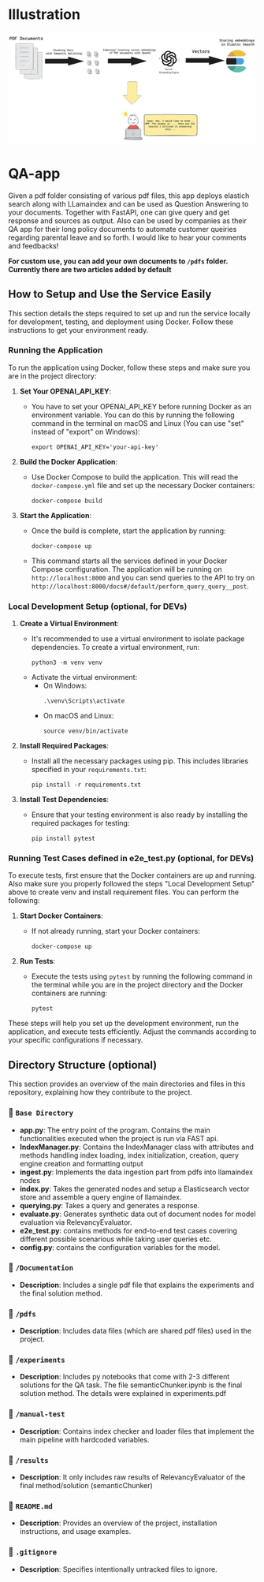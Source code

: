 # Illustration
![Alt text](QA-app.png)





# QA-app
Given a pdf folder consisting of various pdf files, this app deploys elastich search along with LLamaindex and can be used as Question Answering to your documents. Together with FastAPI, one can give query and get response and sources as output. Also can be used by companies as their QA app for their long policy documents to automate customer queiries regarding parental leave and so forth. I would like to hear your comments and feedbacks!

**For custom use, you can add your own documents to `/pdfs` folder. Currently there are two articles added by default**

## How to Setup and Use the Service Easily

This section details the steps required to set up and run the service locally for development, testing, and deployment using Docker. Follow these instructions to get your environment ready.

### Running the Application

To run the application using Docker, follow these steps and make sure you are in the project directory:

1. **Set Your OPENAI_API_KEY**:
   - You have to set your OPENAI_API_KEY before running Docker as an environment variable. You can do this by running the following command in the terminal on macOS and Linux (You can use "set" instead of "export" on Windows):
     ```
     export OPENAI_API_KEY='your-api-key'
     ```

2. **Build the Docker Application**:
   - Use Docker Compose to build the application. This will read the `docker-compose.yml` file and set up the necessary Docker containers:
     ```
     docker-compose build
     ```

3. **Start the Application**:
   - Once the build is complete, start the application by running:
     ```
     docker-compose up
     ```
   - This command starts all the services defined in your Docker Compose configuration. The application will be running on `http://localhost:8000` and you can send queries to the API to try on `http://localhost:8000/docs#/default/perform_query_query__post`.

### Local Development Setup (optional, for DEVs)

1. **Create a Virtual Environment**: 
   - It's recommended to use a virtual environment to isolate package dependencies. To create a virtual environment, run:
     ```
     python3 -m venv venv
     ```
   - Activate the virtual environment:
     - On Windows:
       ```
       .\venv\Scripts\activate
       ```
     - On macOS and Linux:
       ```
       source venv/bin/activate
       ```

2. **Install Required Packages**:
   - Install all the necessary packages using pip. This includes libraries specified in your `requirements.txt`:
     ```
     pip install -r requirements.txt
     ```

3. **Install Test Dependencies**:
   - Ensure that your testing environment is also ready by installing the required packages for testing:
     ```
     pip install pytest
     ```


### Running Test Cases defined in e2e_test.py (optional, for DEVs)

To execute tests, first ensure that the Docker containers are up and running. Also make sure you properly followed the steps "Local Development Setup" above to create venv and install requirement files. You can perform the following:

1. **Start Docker Containers**:
   - If not already running, start your Docker containers:
     ```
     docker-compose up
     ```

2. **Run Tests**:
   - Execute the tests using `pytest` by running the following command in the terminal while you are in the project directory and the Docker containers are running:
     ```
     pytest
     ```
These steps will help you set up the development environment, run the application, and execute tests efficiently. Adjust the commands according to your specific configurations if necessary.


## Directory Structure (optional)

This section provides an overview of the main directories and files in this repository, explaining how they contribute to the project.

### 📂  `Base Directory`
- **app.py**: The entry point of the program. Contains the main functionalities executed when the project is run via FAST api.
- **IndexManager.py**: Contains the IndexManager class with attributes and methods handling index loading, index initialization, creation, query engine creation and formatting output
- **ingest.py**: Implements the data ingestion part from pdfs into llamaindex nodes
- **index.py**: Takes the generated nodes and setup a Elasticsearch vector store and assemble a query engine of llamaindex.
- **querying.py**: Takes a query and generates a response.
- **evaluate.py**: Generates synthetic data out of document nodes for model evaluation via RelevancyEvaluator.
- **e2e_test.py**: contains methods for end-to-end test cases covering different possible scenarious while taking user queries etc.
- **config.py**: contains the configuration variables for the model.

### 📂 `/Documentation`
- **Description**: Includes a single pdf file that explains the experiments and the final solution method.

### 📂 `/pdfs`
- **Description**: Includes data files (which are shared pdf files) used in the project.

### 📂 `/experiments`
- **Description**: Includes py notebooks that come with 2-3 different solutions for the QA task. The file semanticChunker.ipynb is the final solution method. The details were explained in experiments.pdf

### 📂 `/manual-test`
- **Description**: Contains index checker and loader files that implement the main pipeline with hardcoded variables.

### 📂 `/results`
- **Description**: It only includes raw results of RelevancyEvaluator of the final method/solution (semanticChunker)

### 📄 `README.md`
- **Description**: Provides an overview of the project, installation instructions, and usage examples.

### 📄 `.gitignore`
- **Description**: Specifies intentionally untracked files to ignore.

